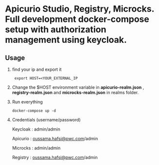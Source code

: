 # Apicurio Studio, Registry, Microcks. Full development docker-compose setup with authorization management using keycloak.


## Usage 

1. find your ip and export it

    ` export HOST=<YOUR_EXTERNAL_IP`
2. Change the $HOST environment variable in **apicurio-realm.json** ,  **registry-realm.json** and **microcks-realm.json** in realms folder.

3. Run everything 

    `docker-compose up -d`

4. Credentials (username/password)
    
    Keycloak : admin/admin

    Apicurio : oussama.hafsi@pwc.com/admin

    Microcks : admin/admin

    Registry : oussama.hafsi@pwc.com/admin

